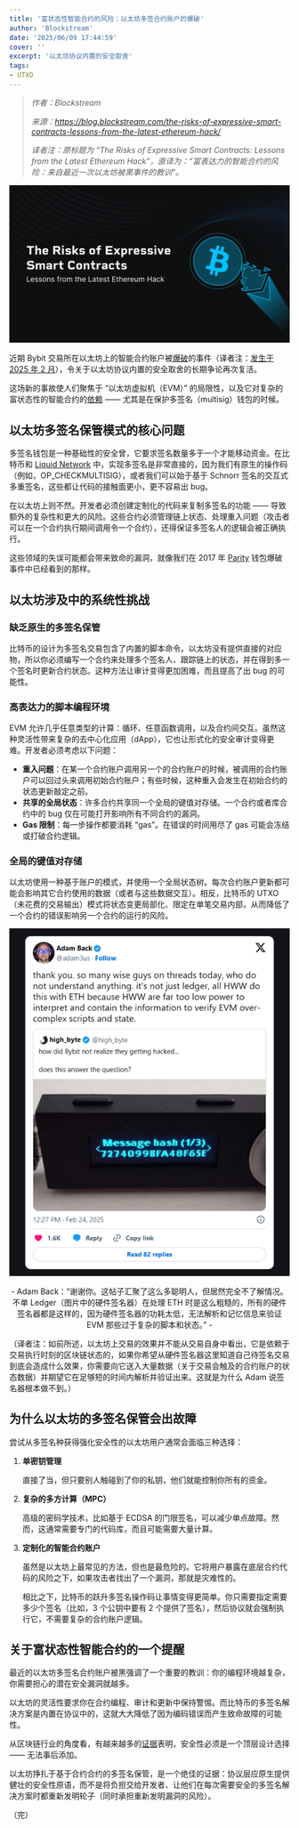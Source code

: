 ```yaml
---
title: '富状态性智能合约的风险：以太坊多签合约账户的爆破'
author: 'Blockstream'
date: '2025/06/09 17:44:59'
cover: ''
excerpt: '以太坊协议内置的安全取舍'
tags:
- UTXO
---
```



> *作者：Blockstream*
>
> *来源：<https://blog.blockstream.com/the-risks-of-expressive-smart-contracts-lessons-from-the-latest-ethereum-hack/>*
>
> *译者注：原标题为 “The Risks of Expressive Smart Contracts: Lessons from the Latest Ethereum Hack”，直译为：“富表达力的智能合约的风险：来自最近一次以太坊被黑事件的教训”。*

![ethereum_hack](../images/the-risks-of-expressive-smart-contracts-lessons-from-the-latest-ethereum-hack/ethereum_hack.jpg)

近期 Bybit 交易所在以太坊上的智能合约账户被[爆破](https://announcements.bybit.com/en/article/incident-update-unauthorized-activity-involving-eth-cold-wallet-blt292c0454d26e9140/?category=latest_bybit_news)的事件（译者注：[发生于 2025 年 2 月](https://learn.bybit.com/this-week-in-bybit/bybit-security-incident-timeline/)），令关于以太坊协议内置的安全取舍的长期争论再次复活。

这场新的事故使人们聚焦于 “以太坊虚拟机（EVM）” 的局限性，以及它对复杂的富状态性的智能合约的[依赖](https://cointelegraph.com/news/adam-back-evm-misdesign-root-cause-bybit-hack?utm_source=rss_feed&utm_medium=rss&utm_campaign=rss_partner_inbound) —— 尤其是在保护多签名（multisig）钱包的时候。

## 以太坊多签名保管模式的核心问题

多签名钱包是一种基础性的安全曾，它要求签名数量多于一个才能移动资金。在比特币和 [Liquid Network](https://liquid.net/?ref=blog.blockstream.com) 中，实现多签名是非常直接的，因为我们有原生的操作码（例如，OP_CHECKMULTISIG），或者我们可以始于基于 Schnorr 签名的交互式多重签名，这些都让代码的接触面更小，更不容易出 bug。

在以太坊上则不然。开发者必须创建定制化的代码来复制多签名的功能 —— 导致额外的复杂性和更大的风险。这些合约必须管理链上状态、处理重入问题（攻击者可以在一个合约执行期间调用令一个合约），还得保证多签名人的逻辑会被正确执行。

这些领域的失误可能都会带来致命的漏洞，就像我们在 2017 年 [Parity](https://cointelegraph.com/news/parity-multisig-wallet-hacked-or-how-come?ref=blog.blockstream.com) 钱包爆破事件中已经看到的那样。

## 以太坊涉及中的系统性挑战

### 缺乏原生的多签名保管

比特币的设计为多签名交易包含了内置的脚本命令。以太坊没有提供直接的对应物，所以你必须编写一个合约来处理多个签名人、跟踪链上的状态，并在得到多一个签名时更新合约状态。这种方法让审计变得更加困难，而且提高了出 bug 的可能性。

### 高表达力的脚本编程环境

EVM 允许几乎任意类型的计算：循环、任意函数调用，以及合约间交互。虽然这种灵活性带来复杂的去中心化应用（dApp），它也让形式化的安全审计变得更难。开发者必须考虑以下问题：

- **重入问题**：在某一个合约账户调用另一个的合约账户的时候，被调用的合约账户可以回过头来调用初始合约账户；有些时候，这种重入会发生在初始合约的状态更新敲定之前。
- **共享的全局状态**：许多合约共享同一个全局的键值对存储。一个合约或者库合约中的 bug 仅在可能打开影响所有不同合约的漏洞。
- **Gas 限制**：每一步操作都要消耗 “gas”。在错误的时间用尽了 gas 可能会冻结或打破合约逻辑。

### 全局的键值对存储

以太坊使用一种基于账户的模式，并使用一个全局状态树。每次合约账户更新都可能会影响其它合约使用的数据（或者与这些数据交互）。相反，比特币的 UTXO（未花费的交易输出）模式将状态变更局部化、限定在单笔交易内部，从而降低了一个合约的错误影响另一个合约的运行的风险。

![image-20250609172759852](../images/the-risks-of-expressive-smart-contracts-lessons-from-the-latest-ethereum-hack/image-20250609172759852.png)

<p style="text-align:center">- Adam Back：“谢谢你。这帖子汇聚了这么多聪明人，但居然完全不了解情况。不单 Ledger（图片中的硬件签名器）在处理 ETH 时是这么粗糙的，所有的硬件签名器都是这样的，因为硬件签名器的功耗太低，无法解析和记忆信息来验证 EVM 那些过于复杂的脚本和状态。” -</p>


（译者注：如前所述，以太坊上交易的效果并不能从交易自身中看出，它是依赖于交易执行时刻的区块链状态的，如果你希望从硬件签名器这里知道自己待签名交易到底会造成什么效果，你需要向它送入大量数据（关于交易会触及的合约账户的状态数据）并期望它在足够短的时间内解析并验证出来。这就是为什么 Adam 说签名器根本做不到。）

## 为什么以太坊的多签名保管会出故障

尝试从多签名种获得强化安全性的以太坊用户通常会面临三种选择：

1. **单密钥管理**

   直接了当，但只要别人触碰到了你的私钥，他们就能控制你所有的资金。

2. **复杂的多方计算（MPC）**

   高级的密码学技术，比如基于 ECDSA 的门限签名，可以减少单点故障。然而，这通常需要专门的代码库，而且可能需要大量计算。

3. **定制化的智能合约账户**

   虽然是以太坊上最常见的方法，但也是最危险的。它将用户暴露在底层合约代码的风险之下，如果攻击者找出了一个漏洞，那就是灾难性的。

   相比之下，比特币的跃升多签名操作码让事情变得更简单。你只需要指定需要多少个签名（比如，3 个公钥中要有 2 个提供了签名），然后协议就会强制执行它，不需要复杂的合约账户逻辑。

## 关于富状态性智能合约的一个提醒

最近的以太坊多签名合约账户被黑强调了一个重要的教训：你的编程环境越复杂，你需要担心的潜在安全漏洞就越多。

以太坊的灵活性要求你在合约编程、审计和更新中保持警惕。而比特币的多签名解决方案是内置在协议中的，这就大大降低了因为编码错误而产生致命故障的可能性。

从区块链行业的角度看，有越来越多的[证据](https://blog.blockstream.com/why-bitcoins-utxo-model-is-best-for-blockchain-based-finance/)表明，安全性必须是一个顶层设计选择 —— 无法事后添加。

以太坊挣扎于基于合约合约的多签名保管，是一个绝佳的证据：协议层应原生提供健壮的安全性原语，而不是将负担交给开发者、让他们在每次需要安全的多签名解决方案时都重新发明轮子（同时承担重新发明漏洞的风险）。

（完）